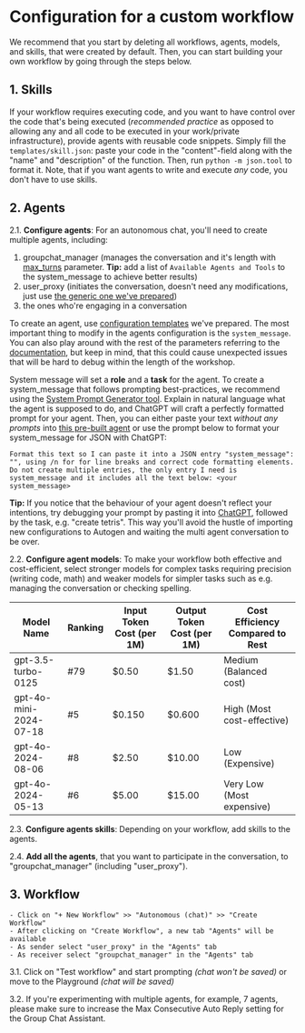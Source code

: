# Configuration for a custom workflow

We recommend that you start by deleting all workflows, agents, models, and skills, that were created by default. 
Then, you can start building your own workflow by going through the steps below.

## 1. **Skills**

If your workflow requires executing code, and you want to have control over the code that's being executed (*recommended practice* as opposed to allowing any and all code to be executed in your work/private infrastructure), provide agents with reusable code snippets. Simply fill the `templates/skill.json`: paste your code in the "content"-field along with the "name" and "description" of the function. Then, run `python -m json.tool` to format it.
Note, that if you want agents to write and execute *any* code, you don't have to use skills. 

## 2. **Agents**

2.1. **Configure agents**: For an autonomous chat, you'll need to create multiple agents, including:
1) groupchat_manager (manages the conversation and it's length with [max_turns](https://microsoft.github.io/autogen/docs/reference/agentchat/conversable_agent/#:~:text=Default%20is%20None.-,max_turns,-int%20or%20None) parameter. **Tip:** add a list of `Available Agents and Tools` to the system_message to achieve better results)
2) user_proxy (initiates the conversation, doesn't need any modifications, just use [the generic one we've prepared](../templates/user_proxy.json))
3) the ones who're engaging in a conversation 

To create an agent, use [configuration templates](../templates) we've prepared. The most important thing to modify in the agents configuration is the `system_message`. You can also play around with the rest of the parameters referring to the [documentation](https://microsoft.github.io/autogen/docs/topics), but keep in mind, that this could cause unexpected issues that will be hard to debug within the length of the workshop.

System message will set a **role** and a **task** for the agent. To create a system_message that follows prompting best-practices, we recommend using the [System Prompt Generator tool](https://chatgpt.com/g/g-8qIKJ1ORT-system-prompt-generator). Explain in natural language what the agent is supposed to do, and ChatGPT will craft a perfectly formatted prompt for your agent. Then, you can either paste your text *without any prompts* into [this pre-built agent](https://chatgpt.com/g/g-2sLr73LCL-json-formatter) or use the prompt below to format your system_message for JSON with ChatGPT:

`Format this text so I can paste it into a JSON entry "system_message": "", using /n for for line breaks and correct code formatting elements. Do not create multiple entries, the only entry I need is system_message and it includes all the text below: <your system_message>`

**Tip:** If you notice that the behaviour of your agent doesn't reflect your intentions, try debugging your prompt by pasting it into [ChatGPT](https://chatgpt.com/), followed by the task, e.g. "create tetris". This way you'll avoid the hustle of importing new configurations to Autogen and waiting the multi agent conversation to be over.


2.2. **Configure agent models**: To make your workflow both effective and cost-efficient, select stronger models for complex tasks requiring precision (writing code, math) and weaker models for simpler tasks such as e.g. managing the conversation or checking spelling. 

| Model Name              | Ranking | Input Token Cost (per 1M) | Output Token Cost (per 1M) | Cost Efficiency Compared to Rest |
|-------------------------|---------|---------------------------|----------------------------|-----------------------------------|
| gpt-3.5-turbo-0125       | #79     | $0.50                      | $1.50                       | Medium (Balanced cost)            |
| gpt-4o-mini-2024-07-18   | #5      | $0.150                     | $0.600                      | High (Most cost-effective)        |
| gpt-4o-2024-08-06        | #8      | $2.50                      | $10.00                      | Low (Expensive)                   |
| gpt-4o-2024-05-13        | #6      | $5.00                      | $15.00                      | Very Low (Most expensive)         |


2.3. **Configure agents skills**: Depending on your workflow, add skills to the agents.

2.4. **Add all the agents**, that you want to participate in the conversation, to "groupchat_manager" (including "user_proxy").


## 3. Workflow
    - Click on "+ New Workflow" >> "Autonomous (chat)" >> "Create Workflow"
    - After clicking on "Create Workflow", a new tab "Agents" will be available
    - As sender select "user_proxy" in the "Agents" tab
    - As receiver select "groupchat_manager" in the "Agents" tab
    
3.1. Click on "Test workflow" and start prompting *(chat won't be saved)* or move to the Playground *(chat will be saved)*

3.2. If you're experimenting with multiple agents, for example, 7 agents, please make sure to increase the Max Consecutive Auto Reply setting for the Group Chat Assistant.

